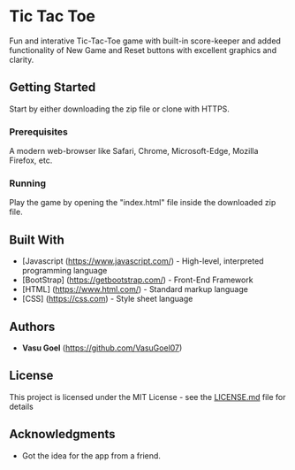 # Tic Tac Toe

Fun and interative Tic-Tac-Toe game with built-in score-keeper and added functionality of New Game and Reset buttons with excellent graphics and clarity.

## Getting Started

Start by either downloading the zip file or clone with HTTPS.

### Prerequisites

A modern web-browser like Safari, Chrome, Microsoft-Edge, Mozilla Firefox, etc.

### Running

Play the game by opening the "index.html" file inside the downloaded zip file.

## Built With

* [Javascript (https://www.javascript.com/) - High-level, interpreted programming language
* [BootStrap] (https://getbootstrap.com/) - Front-End Framework
* [HTML] (https://www.html.com/) - Standard markup language
* [CSS] (https://css.com) - Style sheet language

## Authors

* **Vasu Goel** (https://github.com/VasuGoel07)

## License

This project is licensed under the MIT License - see the [LICENSE.md](LICENSE.md) file for details

## Acknowledgments

* Got the idea for the app from a friend.



